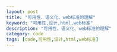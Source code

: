 ```yaml
---
layout: post
title: "可用性、语义化、web标准的理解"
keyword: "可用性,设计,html,web标准"
description: "可用性、语义化、web标准的理解"
category: code
tags: [code,可用性,设计,html,web标准]
---
```


